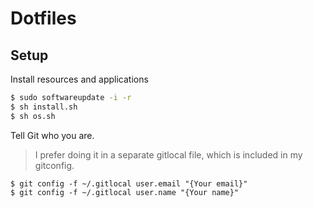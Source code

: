 # Dotfiles

## Setup
Install resources and applications

```sh
$ sudo softwareupdate -i -r
$ sh install.sh
$ sh os.sh
```

Tell Git who you are.
> I prefer doing it in a separate gitlocal file, which is included in my gitconfig.

```
$ git config -f ~/.gitlocal user.email "{Your email}"
$ git config -f ~/.gitlocal user.name "{Your name}"
```